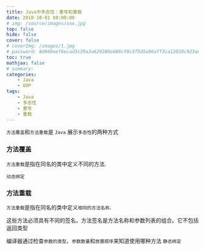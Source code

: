 ```yaml
---
title: Java中多态性：重写和重载
date: 2010-10-01 08:00:00
# img: /source/images/xxx.jpg
top: false
hide: false
cover: false
# coverImg: /images/1.jpg
# password: 8d969eef6ecad3c29a3a629280e686cf0c3f5d5a86aff3ca12020c923adc6c92
toc: true
mathjax: false
# summary:
categories:
    - Java
    - OOP
tags:
    - Java
    - 多态性
    - 重写
    - 重载
---
```


`方法覆盖`和`方法重载`是 `Java` 展示`多态性`的两种方式

### 方法覆盖
`方法重载`是指在同名的类中定义不同的方法.

`动态绑定`



### 方法重载
`方法重载`是指在同名的类中定义`相同的方法名称`.

这些方法必须具有不同的签名。方法签名是方法名称和参数列表的组合。它不包括返回类型


编译器通过检查`参数的类型`、`参数数量`和`放置顺序`来知道使用哪种方法
`静态绑定`
